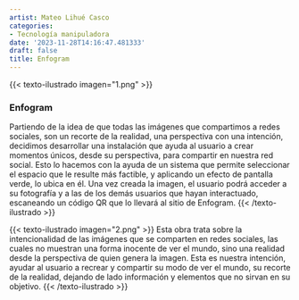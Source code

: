 ```yaml
---
artist: Mateo Lihué Casco
categories:
- Tecnología manipuladora
date: '2023-11-28T14:16:47.481333'
draft: false
title: Enfogram
---
```


{{< texto-ilustrado imagen="1.png" >}}
### Enfogram

Partiendo de la idea de que todas las imágenes que compartimos a redes sociales, son un recorte de la realidad, una perspectiva con una intención, decidimos desarrollar una instalación que ayuda al usuario a crear momentos únicos, desde su perspectiva, para compartir en nuestra red social. Esto lo hacemos con la ayuda de un sistema que permite seleccionar el espacio que le resulte más factible, y aplicando un efecto de pantalla verde, lo ubica en él. Una vez creada la imagen, el usuario podrá acceder a su fotografía y a las de los demás usuarios que hayan interactuado, escaneando un código QR que lo llevará al sitio de Enfogram.
{{< /texto-ilustrado >}}

{{< texto-ilustrado imagen="2.png" >}}
Esta obra trata sobre la intencionalidad de las imágenes que se comparten en redes sociales, las cuales no muestran una forma inocente de ver el mundo, sino una realidad desde la perspectiva de quien genera la imagen. Esta es nuestra intención, ayudar al usuario a recrear y compartir su modo de ver el mundo, su recorte de la realidad, dejando de lado información y elementos que no sirvan en su objetivo.
{{< /texto-ilustrado >}}
